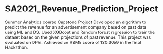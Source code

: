 # SA2021_Revenue_Prediction_Project
Summer Analytics course Capstone Project
Developed an algorithm to predict the revenue for an advertisement company based on past data using ML and DS.
Used XGBoost and Random forest regression to train the dataset based on the given projections of past revenue.
This project was evaluated on DPhi.
Achieved an RSME score of 130.3059 in the final Hackathon.

